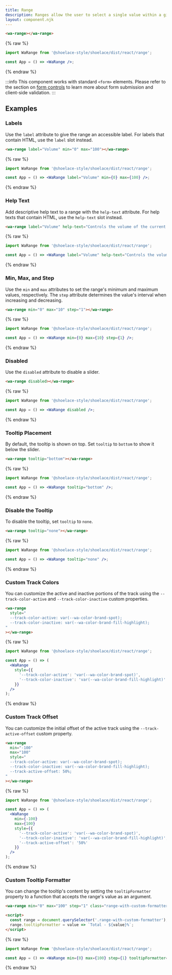 ```yaml
---
title: Range
description: Ranges allow the user to select a single value within a given range using a slider.
layout: component.njk
---
```


```html {.example}
<wa-range></wa-range>
```

{% raw %}
```jsx {.react}
import WaRange from '@shoelace-style/shoelace/dist/react/range';

const App = () => <WaRange />;
```
{% endraw %}

:::info
This component works with standard `<form>` elements. Please refer to the section on [form controls](/getting-started/form-controls) to learn more about form submission and client-side validation.
:::

## Examples

### Labels

Use the `label` attribute to give the range an accessible label. For labels that contain HTML, use the `label` slot instead.

```html {.example}
<wa-range label="Volume" min="0" max="100"></wa-range>
```

{% raw %}
```jsx {.react}
import WaRange from '@shoelace-style/shoelace/dist/react/range';

const App = () => <WaRange label="Volume" min={0} max={100} />;
```
{% endraw %}

### Help Text

Add descriptive help text to a range with the `help-text` attribute. For help texts that contain HTML, use the `help-text` slot instead.

```html {.example}
<wa-range label="Volume" help-text="Controls the volume of the current song." min="0" max="100"></wa-range>
```

{% raw %}
```jsx {.react}
import WaRange from '@shoelace-style/shoelace/dist/react/range';

const App = () => <WaRange label="Volume" help-text="Controls the volume of the current song." min={0} max={100} />;
```
{% endraw %}

### Min, Max, and Step

Use the `min` and `max` attributes to set the range's minimum and maximum values, respectively. The `step` attribute determines the value's interval when increasing and decreasing.

```html {.example}
<wa-range min="0" max="10" step="1"></wa-range>
```

{% raw %}
```jsx {.react}
import WaRange from '@shoelace-style/shoelace/dist/react/range';

const App = () => <WaRange min={0} max={10} step={1} />;
```
{% endraw %}

### Disabled

Use the `disabled` attribute to disable a slider.

```html {.example}
<wa-range disabled></wa-range>
```

{% raw %}
```jsx {.react}
import WaRange from '@shoelace-style/shoelace/dist/react/range';

const App = () => <WaRange disabled />;
```
{% endraw %}

### Tooltip Placement

By default, the tooltip is shown on top. Set `tooltip` to `bottom` to show it below the slider.

```html {.example}
<wa-range tooltip="bottom"></wa-range>
```

{% raw %}
```jsx {.react}
import WaRange from '@shoelace-style/shoelace/dist/react/range';

const App = () => <WaRange tooltip="bottom" />;
```
{% endraw %}

### Disable the Tooltip

To disable the tooltip, set `tooltip` to `none`.

```html {.example}
<wa-range tooltip="none"></wa-range>
```

{% raw %}
```jsx {.react}
import WaRange from '@shoelace-style/shoelace/dist/react/range';

const App = () => <WaRange tooltip="none" />;
```
{% endraw %}

### Custom Track Colors

You can customize the active and inactive portions of the track using the `--track-color-active` and `--track-color-inactive` custom properties.

```html {.example}
<wa-range
  style="
  --track-color-active: var(--wa-color-brand-spot);
  --track-color-inactive: var(--wa-color-brand-fill-highlight);
"
></wa-range>
```

{% raw %}
```jsx {.react}
import WaRange from '@shoelace-style/shoelace/dist/react/range';

const App = () => (
  <WaRange
    style={{
      '--track-color-active': 'var(--wa-color-brand-spot)',
      '--track-color-inactive': 'var(--wa-color-brand-fill-highlight)'
    }}
  />
);
```
{% endraw %}

### Custom Track Offset

You can customize the initial offset of the active track using the `--track-active-offset` custom property.

```html {.example}
<wa-range
  min="-100"
  max="100"
  style="
  --track-color-active: var(--wa-color-brand-spot);
  --track-color-inactive: var(--wa-color-brand-fill-highlight);
  --track-active-offset: 50%;
"
></wa-range>
```

{% raw %}
```jsx {.react}
import WaRange from '@shoelace-style/shoelace/dist/react/range';

const App = () => (
  <WaRange
    min={-100}
    max={100}
    style={{
      '--track-color-active': 'var(--wa-color-brand-spot)',
      '--track-color-inactive': 'var(--wa-color-brand-fill-highlight)',
      '--track-active-offset': '50%'
    }}
  />
);
```
{% endraw %}

### Custom Tooltip Formatter

You can change the tooltip's content by setting the `tooltipFormatter` property to a function that accepts the range's value as an argument.

```html {.example}
<wa-range min="0" max="100" step="1" class="range-with-custom-formatter"></wa-range>

<script>
  const range = document.querySelector('.range-with-custom-formatter');
  range.tooltipFormatter = value => `Total - ${value}%`;
</script>
```

{% raw %}
```jsx {.react}
import WaRange from '@shoelace-style/shoelace/dist/react/range';

const App = () => <WaRange min={0} max={100} step={1} tooltipFormatter={value => `Total - ${value}%`} />;
```
{% endraw %}
